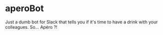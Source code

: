 # aperoBot
Just a dumb bot for Slack that tells you if it's time to have a drink with your colleagues. So... Apéro ?!
